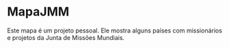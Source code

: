# MapaJMM
 Este mapa é um projeto pessoal. Ele mostra alguns países com missionários e projetos da Junta de Missões Mundiais.

